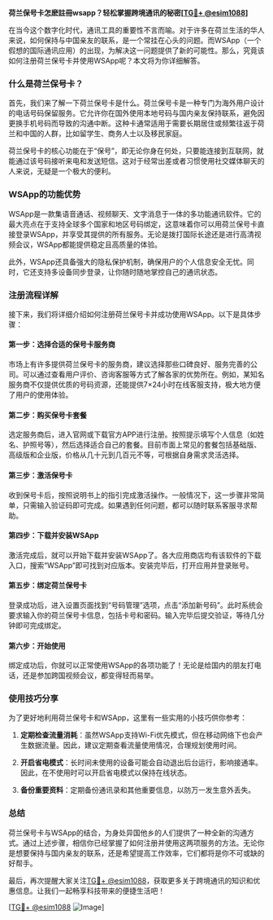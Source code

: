**荷兰保号卡怎麽註冊wsapp？轻松掌握跨境通讯的秘密[[TG💪+ @esim1088](https://t.me/s/esim1088)]**

在当今这个数字化时代，通讯工具的重要性不言而喻。对于许多在荷兰生活的华人来说，如何保持与中国亲友的联系，是一个常挂在心头的问题。而WSApp（一个假想的国际通讯应用）的出现，为解决这一问题提供了新的可能性。那么，究竟该如何注册荷兰保号卡并使用WSApp呢？本文将为你详细解答。

### 什么是荷兰保号卡？

首先，我们来了解一下荷兰保号卡是什么。荷兰保号卡是一种专门为海外用户设计的电话号码保留服务。它允许你在国外使用本地号码与国内亲友保持联系，避免因更换手机号码而导致的沟通中断。这种卡通常适用于需要长期居住或频繁往返于荷兰和中国的人群，比如留学生、商务人士以及移民家庭。

荷兰保号卡的核心功能在于“保号”，即无论你身在何处，只要能连接到互联网，就能通过该号码接听来电和发送短信。这对于经常出差或者习惯使用社交媒体聊天的人来说，无疑是一个极大的便利。

### WSApp的功能优势

WSApp是一款集语音通话、视频聊天、文字消息于一体的多功能通讯软件。它的最大亮点在于支持全球多个国家和地区号码绑定，这意味着你可以用荷兰保号卡直接登录WSApp，并享受其提供的所有服务。无论是拨打国际长途还是进行高清视频会议，WSApp都能提供稳定且高质量的体验。

此外，WSApp还具备强大的隐私保护机制，确保用户的个人信息安全无忧。同时，它还支持多设备同步登录，让你随时随地掌控自己的通讯状态。

### 注册流程详解

接下来，我们将详细介绍如何注册荷兰保号卡并成功使用WSApp。以下是具体步骤：

#### 第一步：选择合适的保号卡服务商

市场上有许多提供荷兰保号卡的服务商，建议选择那些口碑良好、服务完善的公司。可以通过查看用户评价、咨询客服等方式了解各家的优势所在。例如，某知名服务商不仅提供优质的号码资源，还能提供7×24小时在线客服支持，极大地方便了用户的使用体验。

#### 第二步：购买保号卡套餐

选定服务商后，进入官网或下载官方APP进行注册。按照提示填写个人信息（如姓名、护照号等），然后选择适合自己的套餐。目前市面上常见的套餐包括基础版、高级版和企业版，价格从几十元到几百元不等，可根据自身需求灵活选择。

#### 第三步：激活保号卡

收到保号卡后，按照说明书上的指引完成激活操作。一般情况下，这一步骤非常简单，只需输入验证码即可完成。如果遇到任何问题，都可以随时联系客服寻求帮助。

#### 第四步：下载并安装WSApp

激活完成后，就可以开始下载并安装WSApp了。各大应用商店均有该软件的下载入口，搜索“WSApp”即可找到对应版本。安装完毕后，打开应用并登录账号。

#### 第五步：绑定荷兰保号卡

登录成功后，进入设置页面找到“号码管理”选项，点击“添加新号码”。此时系统会要求输入你的荷兰保号卡信息，包括卡号和密码。输入完毕后提交验证，等待几分钟即可完成绑定。

#### 第六步：开始使用

绑定成功后，你就可以正常使用WSApp的各项功能了！无论是给国内的朋友打电话，还是参加跨国视频会议，都变得轻而易举。

### 使用技巧分享

为了更好地利用荷兰保号卡和WSApp，这里有一些实用的小技巧供你参考：

1. **定期检查流量消耗**：虽然WSApp支持Wi-Fi优先模式，但在移动网络下也会产生数据流量。因此，建议定期查看流量使用情况，合理规划使用时间。
   
2. **开启省电模式**：长时间未使用的设备可能会自动退出后台运行，影响接通率。因此，在不使用时可以开启省电模式以保持在线状态。

3. **备份重要资料**：定期备份通讯录和其他重要信息，以防万一发生意外丢失。

### 总结

荷兰保号卡与WSApp的结合，为身处异国他乡的人们提供了一种全新的沟通方式。通过上述步骤，相信你已经掌握了如何注册并使用这两项服务的方法。无论你是想要保持与国内亲友的联系，还是希望提高工作效率，它们都将是你不可或缺的好帮手。

最后，再次提醒大家关注[TG💪+ @esim1088](https://t.me/s/esim1088)，获取更多关于跨境通讯的知识和优惠信息。让我们一起畅享科技带来的便捷生活吧！

[[TG💪+ @esim1088](https://t.me/s/esim1088) ![Image](https://i.postimg.cc/4NQfJmqS/Snipaste-2025-05-13-00-14-12.png)]